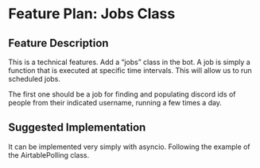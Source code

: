 # Feature Plan: Jobs Class

## Feature Description
This is a technical features.
Add a “jobs” class in the bot. A job is simply a function that is executed at specific time intervals.
This will allow us to run scheduled jobs.

The first one should be a job for finding and populating discord ids of people from their indicated username, running a few times a day.

## Suggested Implementation
 It can be implemented very simply with asyncio. Following the example of the AirtablePolling class.